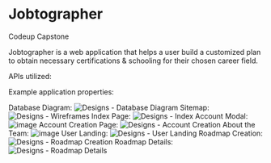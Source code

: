 # Jobtographer
Codeup Capstone

Jobtographer is a web application that helps a user build a customized plan to obtain necessary certifications & schooling for their chosen career field.

APIs utilized:

Example application properties:

Database Diagram:
![Designs - Database Diagram](https://user-images.githubusercontent.com/103457131/185481769-3a5b1a96-ae63-4e7a-bc9e-028657466181.jpg)
Sitemap:
![Designs - Wireframes](https://user-images.githubusercontent.com/103457131/185481936-66d7c8c1-8852-4a6f-9605-593715b5ef6f.jpg)
Index Page:
![Designs - Index](https://user-images.githubusercontent.com/103457131/185482154-95d9ec3c-eca8-4df5-bb05-eea03d5e08fe.jpg)
Account Modal:
![image](https://user-images.githubusercontent.com/103457131/185481870-d316b009-ccee-4359-b0a2-098715a6c946.png)
Account Creation Page:
![Designs - Account Creation](https://user-images.githubusercontent.com/103457131/185482188-2b92b1de-5df1-4a8f-8dc5-b5efc3fde3f2.jpg)
About the Team:
![image](https://user-images.githubusercontent.com/103457131/185482484-0b17b8c4-4cd1-4dad-ba99-718952373bd0.png)
User Landing:
![Designs - User Landing](https://user-images.githubusercontent.com/103457131/185482299-9fd4aa79-e4f9-434f-850f-b67895120a3d.jpg)
Roadmap Creation:
![Designs - Roadmap Creation](https://user-images.githubusercontent.com/103457131/185482321-17fd4837-d2fc-4492-b974-79d05a601dbd.jpg)
Roadmap Details:
![Designs - Roadmap Details](https://user-images.githubusercontent.com/103457131/185482331-c1daa4cb-100a-4118-a2df-5af9ac76eefd.jpg)
